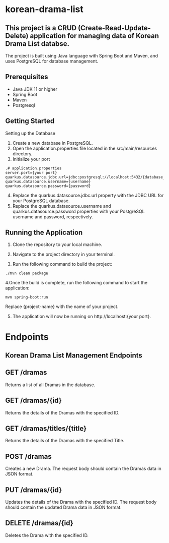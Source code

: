 # korean-drama-list
## This project is a CRUD (Create-Read-Update-Delete) application for managing data of Korean Drama List databse. 
The project is built using Java language with Spring Boot and Maven, and uses PostgreSQL for database management.

## Prerequisites

- Java JDK 11 or higher 
- Spring Boot 
- Maven 
- Postgresql

## Getting Started
Setting up the Database
1. Create a new database in PostgreSQL.
2. Open the application.properties file located in the src/main/resources directory.
3. Initialize your port 
```shell script
.# application.properties
server.port={your port}
quarkus.datasource.jdbc.url=jdbc:postgresql://localhost:5432/{database_name}
quarkus.datasource.username={username}
quarkus.datasource.password={password}
```
4. Replace the quarkus.datasource.jdbc.url property with the JDBC URL for your PostgreSQL database.
5.  Replace the quarkus.datasource.username and quarkus.datasource.password properties with your PostgreSQL username and password, respectively.

## Running the Application
1. Clone the repository to your local machine.

2. Navigate to the project directory in your terminal.

3. Run the following command to build the project:
```shell script
./mvn clean package
```
4.Once the build is complete, run the following command to start the application:
```shell script
mvn spring-boot:run
```
Replace {project-name} with the name of your project.

5. The application will now be running on http://localhost:{your port}.


# Endpoints
## Korean Drama List Management Endpoints


## GET /dramas
Returns a list of all Dramas in the database.

## GET /dramas/{id}
Returns the details of the Dramas with the specified ID.

## GET /dramas/titles/{title}
Returns the details of the Dramas with the specified Title.

## POST /dramas
Creates a new Drama. The request body should contain the Dramas data in JSON format.

## PUT /dramas/{id}
Updates the details of the Drama with the specified ID. The request body should contain the updated Drama data in JSON format.

## DELETE /dramas/{id}
Deletes the Drama with the specified ID.




















